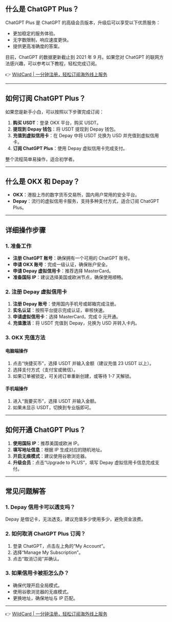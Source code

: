 ## 什么是 ChatGPT Plus？

ChatGPT Plus 是 ChatGPT 的高级会员版本，升级后可以享受以下优质服务：

- 更加稳定的服务体验。
- 无字数限制，响应速度更快。
- 提供更高准确度的答案。

目前，ChatGPT 的数据更新截止到 2021 年 9 月。如果您对 ChatGPT 的联网方法感兴趣，可以参考以下教程，轻松完成订阅。

👉 [WildCard | 一分钟注册，轻松订阅海外线上服务](https://bit.ly/bewildcard)

---

## 如何订阅 ChatGPT Plus？

如果您是新手小白，可以按照以下步骤完成订阅：

1. **购买 USDT**：登录 OKX 平台，购买 USDT。
2. **提现到 Depay 钱包**：将 USDT 提现到 Depay 钱包。
3. **充值到虚拟信用卡**：在 Depay 中将 USDT 兑换为 USD 并充值到虚拟信用卡。
4. **订阅 ChatGPT Plus**：使用 Depay 虚拟信用卡完成支付。

整个流程简单易操作，适合初学者。

---

## 什么是 OKX 和 Depay？

- **OKX**：港股上市的数字货币交易所，国内用户常用的安全平台。
- **Depay**：流行的虚拟信用卡服务，支持多种支付方式，适合订阅 ChatGPT Plus。

---

## 详细操作步骤

### 1. 准备工作

- **注册 ChatGPT 账号**：确保拥有一个可用的 ChatGPT 账号。
- **申请 OKX 账号**：完成一级认证，确保账户安全。
- **申请 Depay 虚拟信用卡**：推荐选择 MasterCard。
- **准备国际 IP**：建议选择美国或欧洲节点，确保使用顺畅。

### 2. 注册 Depay 虚拟信用卡

1. **注册 Depay 账号**：使用国内手机号或邮箱完成注册。
2. **实名认证**：按照平台提示完成认证，审核快速。
3. **申请虚拟信用卡**：选择 MasterCard，完成 0 元开通。
4. **充值激活**：将 USDT 充值到 Depay，兑换为 USD 并转入卡内。

### 3. OKX 充值方法

#### 电脑端操作

1. 点击“快捷买币”，选择 USDT 并输入金额（建议充值 23 USDT 以上）。
2. 选择支付方式（支付宝或微信）。
3. 如果订单被锁定，可关闭订单重新创建，或等待 1-7 天解锁。

#### 手机端操作

1. 进入“我要买币”，选择 USDT 并输入金额。
2. 如果未显示 USDT，切换到专业版即可。

---

## 如何开通 ChatGPT Plus？

1. **使用国际 IP**：推荐美国或欧洲 IP。
2. **填写地址信息**：根据 IP 生成对应的随机地址。
3. **开启无痕模式**：建议使用谷歌浏览器。
4. **升级会员**：点击“Upgrade to PLUS”，填写 Depay 虚拟信用卡信息完成支付。

---

## 常见问题解答

### 1. Depay 信用卡可以透支吗？

Depay 是借记卡，无法透支。建议充值多少使用多少，避免资金浪费。

### 2. 如何取消 ChatGPT Plus 订阅？

1. 登录 ChatGPT，点击左上角的“My Account”。
2. 选择“Manage My Subscription”。
3. 点击“取消订阅”并确认。

### 3. 如果信用卡被拒怎么办？

- 确保代理开启全局模式。
- 使用谷歌浏览器的无痕模式。
- 更换地址，确保地址与 IP 匹配。

---

👉 [WildCard | 一分钟注册，轻松订阅海外线上服务](https://bit.ly/bewildcard)